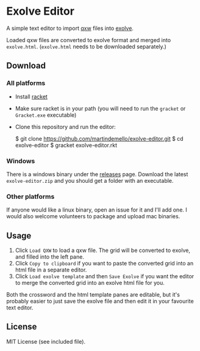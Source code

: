 # Exolve Editor

A simple text editor to import [qxw](https://www.quinapalus.com/qxw.html) files into [exolve](https://github.com/viresh-ratnakar/exolve).

Loaded qxw files are converted to exolve format and merged into `exolve.html`. (`exolve.html` needs to be downloaded separately.)

## Download

### All platforms

* Install [racket](https://download.racket-lang.org/)
* Make sure racket is in your path (you will need to run the `gracket` or `Gracket.exe` executable)
* Clone this repository and run the editor:

    $ git clone https://github.com/martindemello/exolve-editor.git
    $ cd exolve-editor
    $ gracket exolve-editor.rkt

### Windows

There is a windows binary under the
[releases](https://github.com/martindemello/exolve-editor/releases) page.
Download the latest `exolve-editor.zip` and you should get a folder with an
executable.

### Other platforms

If anyone would like a linux binary, open an issue for it and I'll add one. I
would also welcome volunteers to package and upload mac binaries.

## Usage

1. Click `Load QXW` to load a qxw file. The grid will be converted to exolve,
   and filled into the left pane.
1. Click `Copy to clipboard` if you want to paste the converted grid into an
   html file in a separate editor.
1. Click `Load exolve template` and then `Save Exolve` if you want the editor
   to merge the converted grid into an exolve html file for you.

Both the crossword and the html template panes are editable, but it's probably
easier to just save the exolve file and then edit it in your favourite text
editor.

## License

MIT License (see included file).
